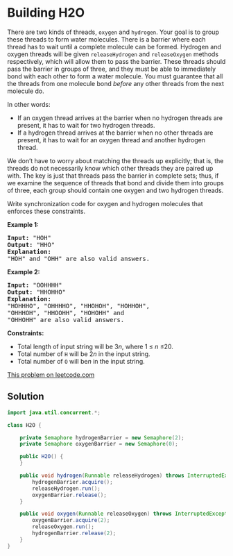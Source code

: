 # Building H2O

<p>
There are two kinds of threads, <code>oxygen</code> and <code>hydrogen</code>.
Your goal is to group these threads to form water molecules.&nbsp;There is a
barrier where each thread has to&nbsp;wait until a complete molecule can be
formed. Hydrogen and oxygen threads will be given
<code>releaseHydrogen</code>&nbsp;and <code>releaseOxygen</code>&nbsp;methods
respectively, which will allow them to pass the barrier. These threads should
pass the barrier in groups of three, and they must be able to immediately bond
with each other to form a water molecule.&nbsp;You must guarantee that all the
threads from one molecule bond <em>before</em> any other threads from the next
molecule do.
</p>

<p>In other words:</p>

<ul>
<li>If an oxygen thread arrives at
the barrier when no hydrogen threads are present, it has to wait for two
hydrogen threads.</li>
<li>If a hydrogen thread arrives at the barrier when no
other threads are present, it has to wait for an oxygen thread and another
hydrogen thread.</li>
</ul>

<p>
We don&rsquo;t have to worry about matching the threads up explicitly; that is,
the threads do not necessarily know which other threads they are paired up
with. The key is just that threads pass the barrier in complete sets; thus, if
we examine the sequence of threads that bond and divide them into groups of
three, each group should contain one oxygen and two hydrogen threads.
</p>

<p>
Write synchronization code for oxygen and hydrogen molecules that enforces
these constraints.
</p>

<p>
<strong>Example 1:</strong></p>
<pre>
<strong>Input: </strong>&quot;HOH&quot;
<strong>Output: </strong>&quot;HHO&quot;
<strong>Explanation:</strong>
&quot;HOH&quot; and &quot;OHH&quot; are also valid answers.
</pre>

<p>
<strong>Example 2:</strong>
</p>

<pre>
<strong>Input: </strong>&quot;OOHHHH&quot;
<strong>Output: </strong>&quot;HHOHHO&quot;
<strong>Explanation:</strong>
&quot;HOHHHO&quot;, &quot;OHHHHO&quot;, &quot;HHOHOH&quot;, &quot;HOHHOH&quot;,
&quot;OHHHOH&quot;, &quot;HHOOHH&quot;, &quot;HOHOHH&quot; and
&quot;OHHOHH&quot; are also valid answers.
</pre>

<p><strong>Constraints:</strong></p>
<ul>
<li>Total length of input string will be 3<em>n</em>, where 1 &le;&nbsp;<em>n</em>&nbsp;&le;20.</li>
<li>Total number of <code>H</code> will be 2<em>n</em>&nbsp;in the input string.</li>
<li>Total number of <code>O</code> will&nbsp;be<em>n</em>&nbsp;in the input&nbsp;string.</li>
</ul>

[This problem on leetcode.com](https://leetcode.com/problems/building-h2o/)

## Solution

```java
import java.util.concurrent.*;

class H2O {

    private Semaphore hydrogenBarrier = new Semaphore(2);
    private Semaphore oxygenBarrier = new Semaphore(0);

    public H2O() {
    }

    public void hydrogen(Runnable releaseHydrogen) throws InterruptedException {
        hydrogenBarrier.acquire();
        releaseHydrogen.run();
        oxygenBarrier.release();
    }

    public void oxygen(Runnable releaseOxygen) throws InterruptedException {
        oxygenBarrier.acquire(2);
		releaseOxygen.run();
        hydrogenBarrier.release(2);
    }
}
```
